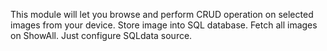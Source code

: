 This module will let you browse and perform CRUD operation on selected images from your device. 
Store image into SQL database.
Fetch all images on ShowAll.
Just configure SQLdata source.

